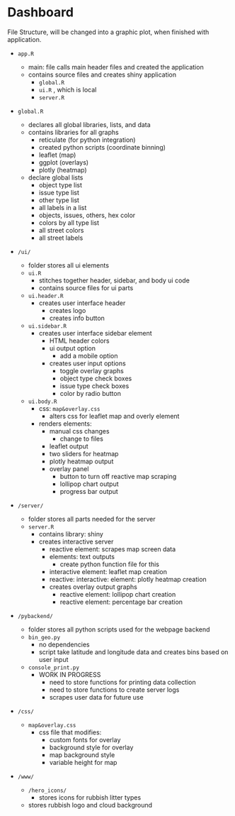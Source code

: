 # Dashboard

File Structure, will be changed into a graphic plot, when finished with application.

* `app.R`
  + main: file calls main header files and created the application
  + contains source files and creates shiny application
    - `global.R`
    - `ui.R` , which is local
    - `server.R`
    
* `global.R`
  + declares all global libraries, lists, and data
  + contains libraries for all graphs
    - reticulate (for python integration)
    - created python scripts (coordinate binning)
    - leaflet (map)
    - ggplot (overlays)
    - plotly (heatmap)
  + declare global lists
    - object type list
    - issue type list
    - other type list
    - all labels in a list
    - objects, issues, others, hex color
    - colors by all type list
    - all street colors
    - all street labels
    
* `/ui/`
  + folder stores all ui elements
  + `ui.R`
    - stitches together header, sidebar, and body ui code
    - contains source files for ui parts
  + `ui.header.R`
    - creates user interface header
      + creates logo
      + creates info button
  + `ui.sidebar.R`
    - creates user interface sidebar element
      + HTML header colors
      + ui output option
        - add a mobile option
      + creates user input options
        - toggle overlay graphs
        - object type check boxes
        - issue type check boxes
        - color by radio button
  + `ui.body.R`
    - css: `map&overlay.css`
      + alters css for leaflet map and overly element
    - renders elements:
      + manual css changes
        - change to files
      + leaflet output
      + two sliders for heatmap
      + plotly heatmap output
      + overlay panel
        - button to turn off reactive map scraping
        - lollipop chart output
        - progress bar output

* `/server/`
  + folder stores all parts needed for the server
  + `server.R`
    - contains library: shiny
    - creates interactive server
      + reactive element: scrapes map screen data
      + elements: text outputs
        - create python function file for this
      + interactive element: leaflet map creation
      + reactive: interactive: element: plotly heatmap creation
      + creates overlay output graphs
        - reactive element: lollipop chart creation
        - reactive element: percentage bar creation

* `/pybackend/`
  + folder stores all python scripts used for the webpage backend
  + `bin_geo.py`
    - no dependencies
    - script take latitude and longitude data and creates bins based on user input
  + `console_print.py`
    - WORK IN PROGRESS
      + need to store functions for printing data collection
      + need to store functions to create server logs
      + scrapes user data for future use
      
* `/css/`
  + `map&overlay.css`
    - css file that modifies:
      + custom fonts for overlay
      + background style for overlay
      + map background style
      + variable height for map

* `/www/`
  + `/hero_icons/`
    - stores icons for rubbish litter types
  + stores rubbish logo and cloud background
